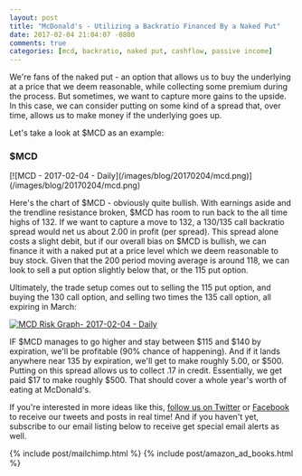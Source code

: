 ```yaml
---
layout: post
title: "McDonald's - Utilizing a Backratio Financed By a Naked Put"
date: 2017-02-04 21:04:07 -0800
comments: true
categories: [mcd, backratio, naked put, cashflow, passive income]
---
```


We're fans of the naked put - an option that allows us to buy the underlying at a price that we deem reasonable, while collecting some premium during the process. But sometimes, we want to capture more gains to the upside. In this case, we can consider putting on some kind of a spread that, over time, allows us to make money if the underlying goes up.

Let's take a look at $MCD as an example:

<h3 id="20170204-mcd">$MCD</h3>
[![MCD - 2017-02-04 - Daily](/images/blog/20170204/mcd.png)](/images/blog/20170204/mcd.png)

Here's the chart of $MCD - obviously quite bullish. With earnings aside and the trendline resistance broken, $MCD has room to run back to the all time highs of 132. If we want to capture a move to 132, a 130/135 call backratio spread would net us about 2.00 in profit (per spread). This spread alone costs a slight debit, but if our overall bias on $MCD is bullish, we can finance it with a naked put at a price level which we deem reasonable to buy stock. Given that the 200 period moving average is around 118, we can look to sell a put option slightly below that, or the 115 put option.

Ultimately, the trade setup comes out to selling the 115 put option, and buying the 130 call option, and selling two times the 135 call option, all expiring in March:

[![MCD Risk Graph- 2017-02-04 - Daily](/images/blog/20170204/mcdoc.png)](/images/blog/20170204/mcdoc.png)

IF $MCD manages to go higher and stay between $115 and $140 by expiration, we'll be profitable (90% chance of happening). And if it lands anywhere near 135 by expiration, we'll get to make roughly 5.00, or $500. Putting on this spread allows us to collect .17 in credit. Essentially, we get paid $17 to make roughly $500. That should cover a whole year's worth of eating at McDonald's.

If you're interested in more ideas like this, [follow us on Twitter](https://twitter.com/theta_positive "Follow @thetatrades on Twitter") or [Facebook](https://facebook.com/thetatrades "Follow @thetatrades on Facebook") to receive our tweets and posts in real time! And if you haven't yet, subscribe to our email listing below to receive get special email alerts as well.

{% include post/mailchimp.html %}
{% include post/amazon_ad_books.html %}
